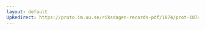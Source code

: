 ```yaml
---
layout: default
UpRedirect: https://pruto.im.uu.se/riksdagen-records-pdf/1874/prot-1874--fk--204/prot-1874--fk--204_000.pdf
---
```

